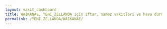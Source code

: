 ```yaml
---
layout: vakit_dashboard
title: WAIKANAE, YENI_ZELLANDA için iftar, namaz vakitleri ve hava durumu - ilçe/eyalet seç
permalink: /YENI_ZELLANDA/WAIKANAE/
---
```


<script type="text/javascript">
  var GLOBAL_COUNTRY = 'YENI_ZELLANDA';
  var GLOBAL_CITY = 'WAIKANAE';
  var GLOBAL_STATE = '';
  var lat = 72;
  var lon = 21;
</script>
